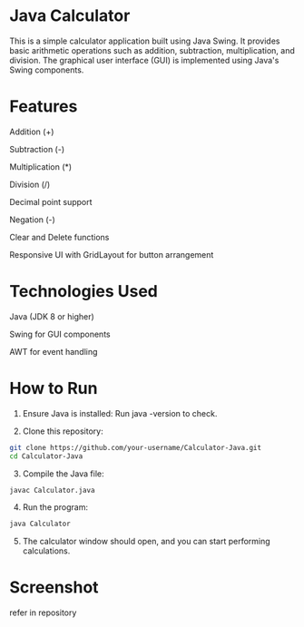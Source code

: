 # Java Calculator



This is a simple calculator application built using Java Swing. It provides basic arithmetic operations such as addition, subtraction, multiplication, and division. The graphical user interface (GUI) is implemented using Java's Swing components.

# Features
Addition (+)

Subtraction (-)

Multiplication (*)

Division (/)

Decimal point support

Negation (-)

Clear and Delete functions

Responsive UI with GridLayout for button arrangement

 # Technologies Used

 Java (JDK 8 or higher)

Swing for GUI components

AWT for event handling

# How to Run

1. Ensure Java is installed: Run java -version to check.

2. Clone this repository:

```bash
git clone https://github.com/your-username/Calculator-Java.git
cd Calculator-Java
```
3. Compile the Java file:
```bash
javac Calculator.java
```
4. Run the program:
```bash
java Calculator
```
5. The calculator window should open, and you can start performing calculations.

# Screenshot 

refer in repository

